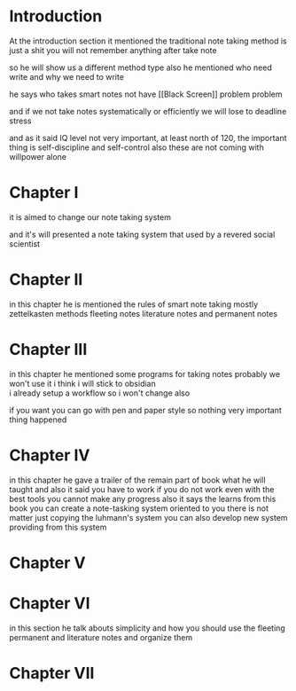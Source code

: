 # Introduction

At the introduction section it mentioned the traditional note taking method is just a shit you will not remember anything after
take note

so he will show us a different method type also he mentioned who need write and why we need to write

he says who takes smart notes not have [[Black Screen]] problem problem

and if we not take notes systematically or efficiently we will lose to deadline stress

and as it said IQ level not very important, at least north of 120,
the important thing is self-discipline and self-control also these are not coming with willpower alone

# Chapter I

it is aimed to change our note taking system

and it's will presented a note taking system that used by a revered social scientist

# Chapter II

in this chapter he is mentioned the rules of smart note taking mostly zettelkasten methods fleeting notes literature notes and permanent notes


# Chapter III

in this chapter he mentioned some programs for taking notes probably we won't use it i think i will stick to obsidian \
i already setup a workflow so i won't change also 

if you want you can go with pen and paper style so nothing very important thing happened

# Chapter IV

in this chapter he gave a trailer of the remain part of book what he will taught and also it said you have to work if you do not work even with the best tools you cannot make any progress also it says the learns from this book you can create a note-tasking system oriented to you there is not matter just copying the luhmann's system you can also develop new system providing from this system


# Chapter V




# Chapter VI

in this section he talk abouts simplicity and how you should use the fleeting permanent and literature notes and organize them 


# Chapter VII


